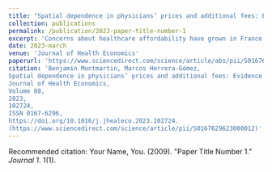 ```yaml
---
title: "Spatial dependence in physicians’ prices and additional fees: Evidence from France"
collection: publications
permalink: /publication/2023-paper-title-number-1
excerpt: 'Concerns about healthcare affordability have grown in France as physician additional fees have increased threefold in the last 20 years. In this paper, we develop an innovative structural spatial framework to provide new insights into free-billing physician pricing behavior. We empirically test a closed-form solution of a circular city model with heterogeneous physicians by using a unique geolocalized database that covers more than 4000 private practitioners in three specializations (ophthalmology, gynecology and pediatrics). We highlight a positive spatial dependence in prices for all specialties that increases with physician density. This result reflects markets in which both prices are strategic complements and incentives for quality competition are low. We also find evidence of potential noncompetitive behavior for two specialties for which price and competition measures are positively related. These findings in the context of a growing spatial concentration of free-billing physicians emphasize key mechanisms explaining the increasing of additional fees.'
date: 2023-march
venue: 'Journal of Health Economics'
paperurl: 'https://www.sciencedirect.com/science/article/abs/pii/S0167629623000012'
citation: 'Benjamin Montmartin, Marcos Herrera-Gómez,
Spatial dependence in physicians’ prices and additional fees: Evidence from France,
Journal of Health Economics,
Volume 88,
2023,
102724,
ISSN 0167-6296,
https://doi.org/10.1016/j.jhealeco.2023.102724.
(https://www.sciencedirect.com/science/article/pii/S0167629623000012)'
---
```


Recommended citation: Your Name, You. (2009). "Paper Title Number 1." <i>Journal 1</i>. 1(1).
